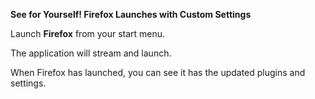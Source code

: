 **See for Yourself! Firefox Launches with Custom Settings**

Launch **Firefox** from your start menu.

The application will stream and launch.

When Firefox has launched, you can see it has the updated plugins and settings.
